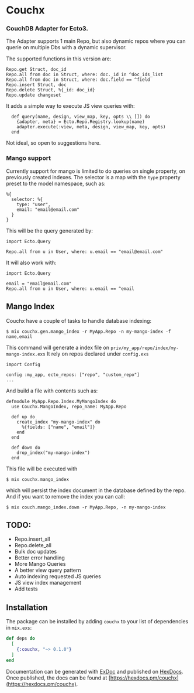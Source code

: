 # Couchx

### CouchDB Adapter for Ecto3.

The Adapter supports 1 main Repo, but also dynamic repos where you can querie on multiple Dbs with a dynamic supervisor.

The supported functions in this version are:

```
Repo.get Struct, doc_id
Repo.all from doc in Struct, where: doc._id in ^doc_ids_list
Repo.all from doc in Struct, where: doc.field == ^field
Repo.insert Struct, doc
Repo.delete Struct, %{_id: doc_id}
Repo.update changeset
```

It adds a simple way to execute JS view queries with:

```
  def query(name, design, view_map, key, opts \\ []) do
    {adapter, meta} = Ecto.Repo.Registry.lookup(name)
    adapter.execute(:view, meta, design, view_map, key, opts)
  end
```

Not ideal, so open to suggestions here.

### Mango support

Currently support for mango is limited to do queries on single property, on previously created indexes.
The selector is a map with the `type` property preset to the model namespace, such as:

```
%{
  selector: %{
    type: "user",
    email: "email@email.com"
  }
}
```

This will be the query generated by:

```
import Ecto.Query

Repo.all from u in User, where: u.email == "email@email.com"
```

It will also work with:

```
import Ecto.Query

email = "email@email.com"
Repo.all from u in User, where: u.email == ^email
```

## Mango Index

Couchx have a couple of tasks to handle database indexing:

```
$ mix couchx.gen.mango_index -r MyApp.Repo -n my-mango-index -f name,email
```

This command will generate a index file on `priv/my_app/repo/index/my-mango-index.exs`
It rely on repos declared under `config.exs`

```
import Config

config :my_app, ecto_repos: ["repo", "custom_repo"]
...
```

And build a file with contents such as:

```
defmodule MyApp.Repo.Index.MyMangoIndex do
  use Couchx.MangoIndex, repo_name: MyApp.Repo

  def up do
    create_index "my-mango-index" do
      %{fields: ["name", "email"]}
    end
  end

  def down do
    drop_index("my-mango-index")
  end
```

This file will be executed with

```
$ mix couchx.mango_index
```

which will persist the index document in the database defined by the repo.
And if you want to remove the index you can call:

`$ mix couch.mango_index.down -r MyApp.Repo, -n my-mango-index`

## TODO:

* Repo.insert_all
* Repo.delete_all
* Bulk doc updates
* Better error handling
* More Mango Queries
* A better view query pattern
* Auto indexing requested JS queries
* JS view index management
* Add tests

## Installation

The package can be installed by adding `couchx` to your list of dependencies in `mix.exs`:

```elixir
def deps do
  [
    {:couchx, "~> 0.1.0"}
  ]
end
```

Documentation can be generated with [ExDoc](https://github.com/elixir-lang/ex_doc)
and published on [HexDocs](https://hexdocs.pm). Once published, the docs can
be found at [https://hexdocs.pm/couchx](https://hexdocs.pm/couchx).
